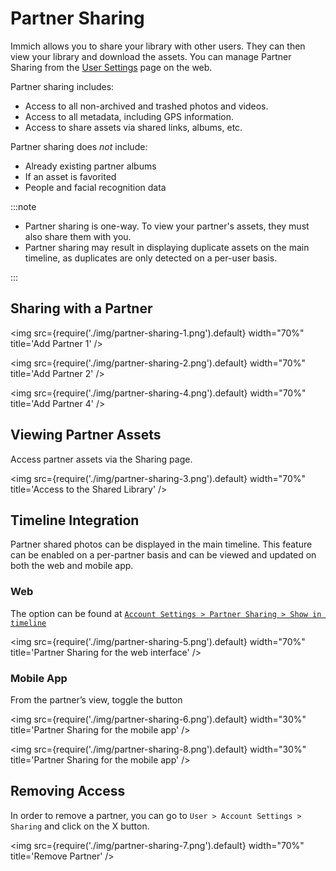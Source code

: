 # Partner Sharing

Immich allows you to share your library with other users. They can then view your library and download the assets. You can manage Partner Sharing from the [User Settings](docs/features/user-settings.md) page on the web.

Partner sharing includes:

- Access to all non-archived and trashed photos and videos.
- Access to all metadata, including GPS information.
- Access to share assets via shared links, albums, etc.

Partner sharing does _not_ include:

- Already existing partner albums
- If an asset is favorited
- People and facial recognition data

:::note

- Partner sharing is one-way. To view your partner's assets, they must also share them with you.
- Partner sharing may result in displaying duplicate assets on the main timeline, as duplicates are only detected on a per-user basis.

:::

## Sharing with a Partner

<img src={require('./img/partner-sharing-1.png').default} width="70%" title='Add Partner 1' />

<img src={require('./img/partner-sharing-2.png').default} width="70%" title='Add Partner 2' />

<img src={require('./img/partner-sharing-4.png').default} width="70%" title='Add Partner 4' />

## Viewing Partner Assets

Access partner assets via the Sharing page.

<img src={require('./img/partner-sharing-3.png').default} width="70%" title='Access to the Shared Library' />

## Timeline Integration

Partner shared photos can be displayed in the main timeline. This feature can be enabled on a per-partner basis and can be viewed and updated on both the web and mobile app.

### Web

The option can be found at [`Account Settings > Partner Sharing > Show in timeline`](https://my.immich.app/user-settings?isOpen=partner-sharing)

<img src={require('./img/partner-sharing-5.png').default} width="70%" title='Partner Sharing for the web interface' />

### Mobile App

From the partner’s view, toggle the button

<img src={require('./img/partner-sharing-6.png').default} width="30%" title='Partner Sharing for the mobile app' />

<img src={require('./img/partner-sharing-8.png').default} width="30%" title='Partner Sharing for the mobile app' />

## Removing Access

In order to remove a partner, you can go to `User > Account Settings > Sharing` and click on the X button.

<img src={require('./img/partner-sharing-7.png').default} width="70%" title='Remove Partner' />
